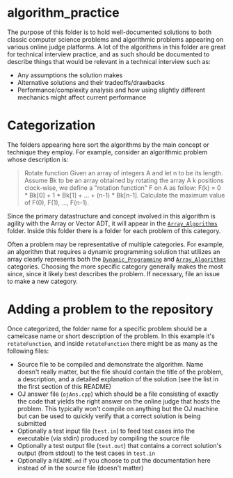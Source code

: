 # algorithm\_practice

The purpose of this folder is to hold well-documented solutions to both classic computer science
problems and algorithmic problems appearing on various online judge platforms. A lot of the algorithms
in this folder are great for technical interview practice, and as such should be documented to describe
things that would be relevant in a technical interview such as:

 - Any assumptions the solution makes
 - Alternative solutions and their tradeoffs/drawbacks
 - Performance/complexity analysis and how using slightly different mechanics might affect current performance

# Categorization

The folders appearing here sort the algorithms by the main concept or technique they employ.
For example, consider an algorithmic problem whose description is:

> Rotate function
> Given an array of integers A and let n to be its length.
> Assume Bk to be an array obtained by rotating the array
> A k positions clock-wise, we define a "rotation function"
> F on A as follow: F(k) = 0 * Bk[0] + 1 * Bk[1] + ... + (n-1) * Bk[n-1].
> Calculate the maximum value of F(0), F(1), ..., F(n-1).

Since the primary datastructure and concept involved in this algorithm is agility with the Array or Vector ADT,
it will appear in the [`Array_Algorithms`](https://github.com/domfarolino/algorithms/tree/master/src/algorithm_practice/Array_Algorithms)
folder. Inside this folder there is a folder for each problem of this category.

Often a problem may be representative of multiple categories. For example, an algorithm that requires a dynamic programming solution
that utilizes an array clearly represents both the
[`Dynamic_Programming`](https://github.com/domfarolino/algorithms/tree/master/src/algorithm_practice/Dynamic_Programming) and
[`Array_Algorithms`](https://github.com/domfarolino/algorithms/tree/master/src/algorithm_practice/Array_Algorithms) categories. Choosing
the more specific category generally makes the most since, since it likely best describes the problem. If necessary, file an issue to
make a new category.

# Adding a problem to the repository

Once categorized, the folder name for a specific problem should be a camelcase name or short description of
the problem. In this example it's `rotateFunction`, and inside `rotateFunction` there might be as many as the
following files:

 - Source file to be compiled and demonstrate the algorithm. Name doesn't really matter, but the file should contain
   the title of the problem, a description, and a detailed explanation of the solution (see the list in the first section
   of this README)
 - OJ answer file (`ojAns.cpp`) which should be a file consisting of exactly the code that yields the right answer on the
   online judge that hosts the problem. This typically won't compile on anything but the OJ machine but can be used to quickly
   verify that a correct solution is being submitted
 - Optionally a test input file (`test.in`) to feed test cases into the executable (via stdin) produced by compiling the source file
 - Optionally a test output file (`test.out`) that contains a correct solution's output (from stdout) to the test cases in `test.in`
 - Optionally a `README.md` if you choose to put the documentation here instead of in the source file (doesn't matter)
